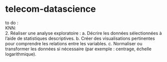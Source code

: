 # telecom-datascience
to do :\
KNN: \
2. Réaliser une analyse exploratoire :
a. Décrire les données sélectionnées à l’aide de statistiques descriptives.
b. Créer des visualisations pertinentes pour comprendre les relations entre les variables.
c. Normaliser ou transformer les données si nécessaire (par exemple : centrage, échelle logarithmique).
